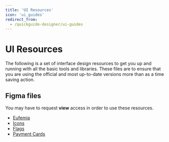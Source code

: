 ```yaml
---
title: 'UI Resources'
icon: 'ui_guides'
redirect_from:
  - /quickguide-designer/ui-guides
---
```


# UI Resources

The following is a set of interface design resources to get you up and running with all the basic tools and libraries. These files are to ensure that you are using the official and most up-to-date versions more than as a time saving action.

<!-- ## Figma UI files

Quickstart file contains:

1.  A Large, a medium and a small canvas
2.  8px grid setting
3.  8px tab (move object) setting
4.  DNB Colors
5.  DNB Fonts
6.  DNB symbol library

Also make sure you have the correct DNB fonts. -->

## Figma files

You may have to request **view** access in order to use these resources.

- [Eufemia](https://www.figma.com/file/cdtwQD8IJ7pTeE45U148r1/Eufemia-Web?node-id=530%3A49)
- [Icons](https://www.figma.com/file/2aNwT4Lbyt9hFmDv8k34yN/Eufemia-Icons?node-id=1%3A9)
- [Flags](https://www.figma.com/file/Uc4ydRIqv0Ab4YiR6mSOZH/Eufemia-Flags?node-id=1%3A3246)
- [Payment Cards](https://www.figma.com/file/j0ASRTZKfbAt0uSD4milex/Cards?node-id=0%3A1)
